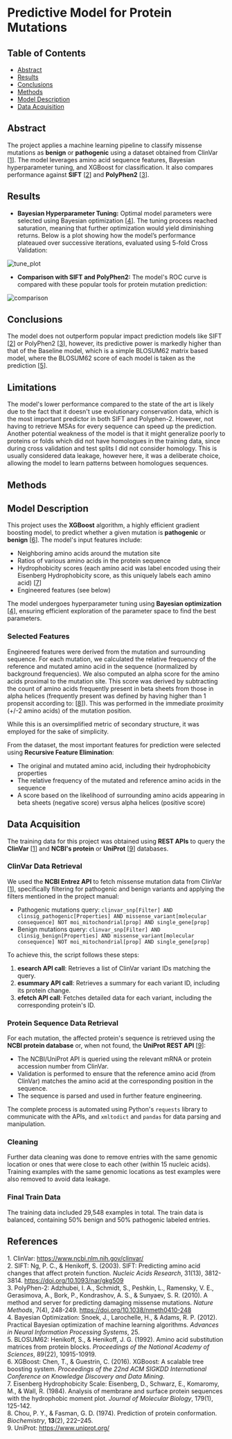 # Predictive Model for Protein Mutations

## Table of Contents
- [Abstract](#abstract)
- [Results](#results)
- [Conclusions](#conclusions)
- [Methods](#methods)
- [Model Description](#model-description)
- [Data Acquisition](#data-acquisition)

## Abstract
The project applies a machine learning pipeline to classify missense mutations as **benign** or **pathogenic** using a dataset obtained from ClinVar [<a href="#ref1">1</a>]. The model leverages amino acid sequence features, Bayesian hyperparameter tuning, and XGBoost for classification. It also compares performance against **SIFT** [<a href="#ref2">2</a>] and **PolyPhen2** [<a href="#ref3">3</a>].

## Results
- **Bayesian Hyperparameter Tuning:** Optimal model parameters were selected using Bayesian optimization [<a href="#ref4">4</a>]. The tuning process reached saturation, meaning that further optimization would yield diminishing returns. Below is a plot showing how the model’s performance plateaued over successive iterations, evaluated using 5-fold Cross Validation:

![tune_plot](https://github.com/user-attachments/assets/0728b69c-53c2-47a5-9ae1-f87866dcd543)

- **Comparison with SIFT and PolyPhen2:** The model's ROC curve is compared with these popular tools for protein mutation prediction:

![comparison](https://github.com/user-attachments/assets/c3bbdf23-2058-4800-a2be-93e003b64bc4)

## Conclusions
The model does not outperform popular impact prediction models like SIFT [<a href="#ref2">2</a>] or PolyPhen2 [<a href="#ref3">3</a>], however, its predictive power is markedly higher than that of the Baseline model, which is a simple BLOSUM62 matrix based model, where the BLOSUM62 score of each model is taken as the prediction [<a href="#ref5">5</a>].
## Limitations
The model's lower performance compared to the state of the art is likely due to the fact that it doesn't use evolutionary conservation data, which is the most important predictor in both SIFT and Polyphen-2. However, not having to retrieve MSAs for every sequence can speed up the prediction.
Another potential weakness of the model is that it might generalize poorly to proteins or folds which did not have homologues in the training data, since during cross validation and test splits I did not consider homology. This is usually considered data leakage, however here, it was a deliberate choice, allowing the model to learn patterns between homologues sequences. 

## Methods
## Model Description
This project uses the **XGBoost** algorithm, a highly efficient gradient boosting model, to predict whether a given mutation is **pathogenic** or **benign** [<a href="#ref6">6</a>]. The model's input features include:
- Neighboring amino acids around the mutation site
- Ratios of various amino acids in the protein sequence
- Hydrophobicity scores (each amino acid was label encoded using their Eisenberg Hydrophobicity score, as this uniquely labels each amino acid) [<a href="#ref7">7</a>]
- Engineered features (see below)

The model undergoes hyperparameter tuning using **Bayesian optimization** [<a href="#ref4">4</a>], ensuring efficient exploration of the parameter space to find the best parameters.

### Selected Features
Engineered features were derived from the mutation and surrounding sequence. For each mutation, we calculated the relative frequency of the reference and mutated amino acid in the sequence (normalized by background frequencies). We also computed an alpha score for the amino acids proximal to the mutation site. This score was derived by subtracting the count of amino acids frequently present in beta sheets from those in alpha helices (frequently present was defined by having higher than 1 propensit according to: [<a href="#ref8">8</a>]). This was performed in the immediate proximity (+/-2 amino acids) of the mutation position.

While this is an oversimplified metric of secondary structure, it was employed for the sake of simplicity.

From the dataset, the most important features for prediction were selected using **Recursive Feature Elimination**:
- The original and mutated amino acid, including their hydrophobicity properties
- The relative frequency of the mutated and reference amino acids in the sequence
- A score based on the likelihood of surrounding amino acids appearing in beta sheets (negative score) versus alpha helices (positive score)

## Data Acquisition
The training data for this project was obtained using **REST APIs** to query the **ClinVar** [<a href="#ref1">1</a>] and **NCBI's protein** or **UniProt** [<a href="#ref9">9</a>] databases.

### ClinVar Data Retrieval
We used the **NCBI Entrez API** to fetch missense mutation data from ClinVar [<a href="#ref1">1</a>], specifically filtering for pathogenic and benign variants and applying the filters mentioned in the project manual:
- Pathogenic mutations query: `clinvar_snp[Filter] AND clinsig_pathogenic[Properties] AND missense_variant[molecular consequence] NOT moi_mitochondrial[prop] AND single_gene[prop]`
- Benign mutations query: `clinvar_snp[Filter] AND clinsig_benign[Properties] AND missense_variant[molecular consequence] NOT moi_mitochondrial[prop] AND single_gene[prop]`

To achieve this, the script follows these steps:
1. **esearch API call**: Retrieves a list of ClinVar variant IDs matching the query.
2. **esummary API call**: Retrieves a summary for each variant ID, including its protein change.
3. **efetch API call**: Fetches detailed data for each variant, including the corresponding protein's ID.

### Protein Sequence Data Retrieval
For each mutation, the affected protein's sequence is retrieved using the **NCBI protein database** or, when not found, the **UniProt REST API** [<a href="#ref9">9</a>]:
- The NCBI/UniProt API is queried using the relevant mRNA or protein accession number from ClinVar.
- Validation is performed to ensure that the reference amino acid (from ClinVar) matches the amino acid at the corresponding position in the sequence.
- The sequence is parsed and used in further feature engineering.

The complete process is automated using Python's `requests` library to communicate with the APIs, and `xmltodict` and `pandas` for data parsing and manipulation.

### Cleaning
Further data cleaning was done to remove entries with the same genomic location or ones that were close to each other (within 15 nucleic acids). Training examples with the same genomic locations as test examples were also removed to avoid data leakage.

### Final Train Data
The training data included 29,548 examples in total. The train data is balanced, containing 50% benign and 50% pathogenic labeled entries.

## References
<a id="ref1">1. ClinVar: https://www.ncbi.nlm.nih.gov/clinvar/</a>  
<a id="ref2">2. SIFT: Ng, P. C., & Henikoff, S. (2003). SIFT: Predicting amino acid changes that affect protein function. *Nucleic Acids Research*, 31(13), 3812-3814. https://doi.org/10.1093/nar/gkg509</a>  
<a id="ref3">3. PolyPhen-2: Adzhubei, I. A., Schmidt, S., Peshkin, L., Ramensky, V. E., Gerasimova, A., Bork, P., Kondrashov, A. S., & Sunyaev, S. R. (2010). A method and server for predicting damaging missense mutations. *Nature Methods*, 7(4), 248-249. https://doi.org/10.1038/nmeth0410-248</a>  
<a id="ref4">4. Bayesian Optimization: Snoek, J., Larochelle, H., & Adams, R. P. (2012). Practical Bayesian optimization of machine learning algorithms. *Advances in Neural Information Processing Systems*, 25.</a>  
<a id="ref5">5. BLOSUM62: Henikoff, S., & Henikoff, J. G. (1992). Amino acid substitution matrices from protein blocks. *Proceedings of the National Academy of Sciences*, 89(22), 10915-10919.</a>  
<a id="ref6">6. XGBoost: Chen, T., & Guestrin, C. (2016). XGBoost: A scalable tree boosting system. *Proceedings of the 22nd ACM SIGKDD International Conference on Knowledge Discovery and Data Mining*.</a>  
<a id="ref7">7. Eisenberg Hydrophobicity Scale: Eisenberg, D., Schwarz, E., Komaromy, M., & Wall, R. (1984). Analysis of membrane and surface protein sequences with the hydrophobic moment plot. *Journal of Molecular Biology*, 179(1), 125-142.</a>  
<a id="ref8">8. Chou, P. Y., & Fasman, G. D. (1974). Prediction of protein conformation. *Biochemistry*, **13**(2), 222–245.</a>  
<a id="ref9">9. UniProt: https://www.uniprot.org/</a>


